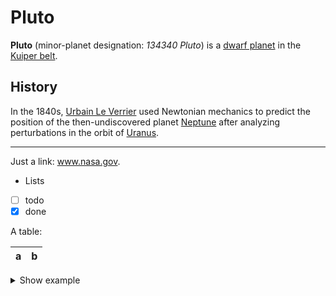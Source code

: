 # Pluto

**Pluto** (minor-planet designation: _134340 Pluto_)
is a
[dwarf planet](https://en.wikipedia.org/wiki/Dwarf_planet)
in the
[Kuiper belt](https://en.wikipedia.org/wiki/Kuiper_belt).

## History

In the 1840s,
[Urbain Le Verrier](https://wikipedia.org/wiki/Urbain_Le_Verrier)
used Newtonian mechanics to predict the position of the
then-undiscovered planet
[Neptune](https://wikipedia.org/wiki/Neptune)
after analyzing perturbations in the orbit of
[Uranus](https://wikipedia.org/wiki/Uranus).

---

Just a link: www.nasa.gov.

- Lists
- [ ] todo
- [x] done

A table:

| a   | b   |
| --- | --- |

<details><summary>Show example</summary>

```js
console.log('Hi pluto!');
```

</details>
